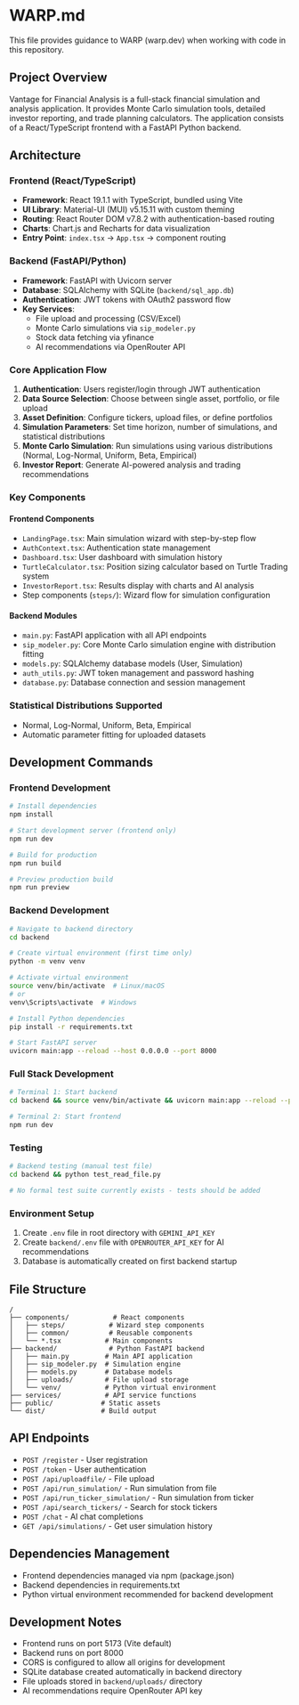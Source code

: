 # WARP.md

This file provides guidance to WARP (warp.dev) when working with code in this repository.

## Project Overview

Vantage for Financial Analysis is a full-stack financial simulation and analysis application. It provides Monte Carlo simulation tools, detailed investor reporting, and trade planning calculators. The application consists of a React/TypeScript frontend with a FastAPI Python backend.

## Architecture

### Frontend (React/TypeScript)
- **Framework**: React 19.1.1 with TypeScript, bundled using Vite
- **UI Library**: Material-UI (MUI) v5.15.11 with custom theming
- **Routing**: React Router DOM v7.8.2 with authentication-based routing
- **Charts**: Chart.js and Recharts for data visualization
- **Entry Point**: `index.tsx` → `App.tsx` → component routing

### Backend (FastAPI/Python)
- **Framework**: FastAPI with Uvicorn server
- **Database**: SQLAlchemy with SQLite (`backend/sql_app.db`)
- **Authentication**: JWT tokens with OAuth2 password flow
- **Key Services**:
  - File upload and processing (CSV/Excel)
  - Monte Carlo simulations via `sip_modeler.py`
  - Stock data fetching via yfinance
  - AI recommendations via OpenRouter API

### Core Application Flow
1. **Authentication**: Users register/login through JWT authentication
2. **Data Source Selection**: Choose between single asset, portfolio, or file upload
3. **Asset Definition**: Configure tickers, upload files, or define portfolios
4. **Simulation Parameters**: Set time horizon, number of simulations, and statistical distributions
5. **Monte Carlo Simulation**: Run simulations using various distributions (Normal, Log-Normal, Uniform, Beta, Empirical)
6. **Investor Report**: Generate AI-powered analysis and trading recommendations

### Key Components

#### Frontend Components
- `LandingPage.tsx`: Main simulation wizard with step-by-step flow
- `AuthContext.tsx`: Authentication state management
- `Dashboard.tsx`: User dashboard with simulation history
- `TurtleCalculator.tsx`: Position sizing calculator based on Turtle Trading system
- `InvestorReport.tsx`: Results display with charts and AI analysis
- Step components (`steps/`): Wizard flow for simulation configuration

#### Backend Modules
- `main.py`: FastAPI application with all API endpoints
- `sip_modeler.py`: Core Monte Carlo simulation engine with distribution fitting
- `models.py`: SQLAlchemy database models (User, Simulation)
- `auth_utils.py`: JWT token management and password hashing
- `database.py`: Database connection and session management

### Statistical Distributions Supported
- Normal, Log-Normal, Uniform, Beta, Empirical
- Automatic parameter fitting for uploaded datasets

## Development Commands

### Frontend Development
```bash
# Install dependencies
npm install

# Start development server (frontend only)
npm run dev

# Build for production
npm run build

# Preview production build
npm run preview
```

### Backend Development
```bash
# Navigate to backend directory
cd backend

# Create virtual environment (first time only)
python -m venv venv

# Activate virtual environment
source venv/bin/activate  # Linux/macOS
# or
venv\Scripts\activate  # Windows

# Install Python dependencies
pip install -r requirements.txt

# Start FastAPI server
uvicorn main:app --reload --host 0.0.0.0 --port 8000
```

### Full Stack Development
```bash
# Terminal 1: Start backend
cd backend && source venv/bin/activate && uvicorn main:app --reload --port 8000

# Terminal 2: Start frontend  
npm run dev
```

### Testing
```bash
# Backend testing (manual test file)
cd backend && python test_read_file.py

# No formal test suite currently exists - tests should be added
```

### Environment Setup
1. Create `.env` file in root directory with `GEMINI_API_KEY`
2. Create `backend/.env` file with `OPENROUTER_API_KEY` for AI recommendations
3. Database is automatically created on first backend startup

## File Structure
```
/
├── components/           # React components
│   ├── steps/           # Wizard step components
│   ├── common/          # Reusable components
│   └── *.tsx           # Main components
├── backend/             # Python FastAPI backend
│   ├── main.py         # Main API application
│   ├── sip_modeler.py  # Simulation engine
│   ├── models.py       # Database models
│   ├── uploads/        # File upload storage
│   └── venv/           # Python virtual environment
├── services/           # API service functions
├── public/            # Static assets
└── dist/              # Build output
```

## API Endpoints
- `POST /register` - User registration
- `POST /token` - User authentication
- `POST /api/uploadfile/` - File upload
- `POST /api/run_simulation/` - Run simulation from file
- `POST /api/run_ticker_simulation/` - Run simulation from ticker
- `POST /api/search_tickers/` - Search for stock tickers
- `POST /chat` - AI chat completions
- `GET /api/simulations/` - Get user simulation history

## Dependencies Management
- Frontend dependencies managed via npm (package.json)
- Backend dependencies in requirements.txt
- Python virtual environment recommended for backend development

## Development Notes
- Frontend runs on port 5173 (Vite default)
- Backend runs on port 8000
- CORS is configured to allow all origins for development
- SQLite database created automatically in backend directory
- File uploads stored in `backend/uploads/` directory
- AI recommendations require OpenRouter API key
